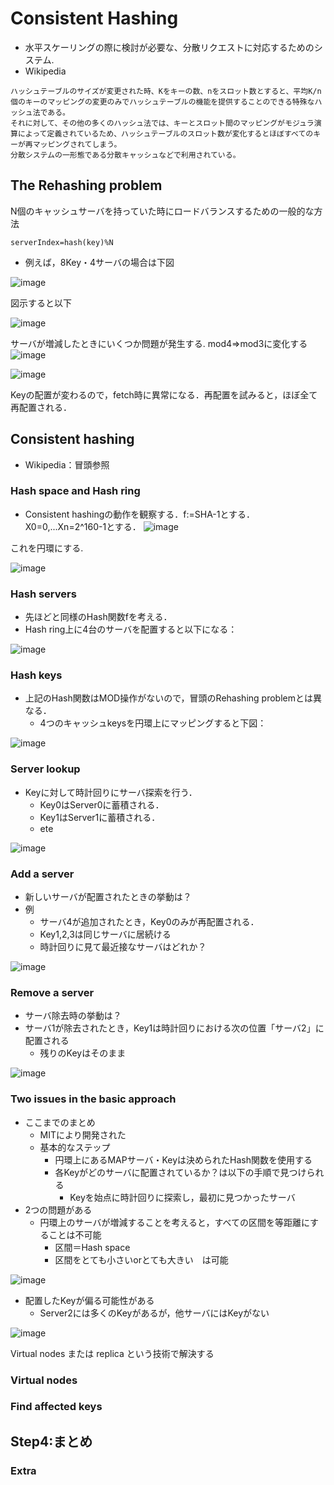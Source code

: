 # Consistent Hashing
- 水平スケーリングの際に検討が必要な、分散リクエストに対応するためのシステム.
- Wikipedia
```
ハッシュテーブルのサイズが変更された時、Kをキーの数、nをスロット数とすると、平均K/n個のキーのマッピングの変更のみでハッシュテーブルの機能を提供することのできる特殊なハッシュ法である。
それに対して、その他の多くのハッシュ法では、キーとスロット間のマッピングがモジュラ演算によって定義されているため、ハッシュテーブルのスロット数が変化するとほぼすべてのキーが再マッピングされてしまう。
分散システムの一形態である分散キャッシュなどで利用されている。
```

 
## The Rehashing problem
N個のキャッシュサーバを持っていた時にロードバランスするための一般的な方法
```
serverIndex=hash(key)%N
```
- 例えば，8Key・4サーバの場合は下図

![image](https://github.com/melonoidz/system_design_note/assets/27326835/b4282061-1bc1-42dd-9403-3ad5463f51a7)

図示すると以下

![image](https://github.com/melonoidz/system_design_note/assets/27326835/529b3309-e2ad-44e1-8752-52673ca961e3)

サーバが増減したときにいくつか問題が発生する.
mod4⇒mod3に変化する
![image](https://github.com/melonoidz/system_design_note/assets/27326835/f9900b70-6bd8-4564-a15a-3234de00f236)

![image](https://github.com/melonoidz/system_design_note/assets/27326835/6ecbccb6-66e6-4e96-8d81-969a28e7f25d)

Keyの配置が変わるので，fetch時に異常になる．再配置を試みると，ほぼ全て再配置される．

## Consistent hashing
- Wikipedia：冒頭参照

### Hash space and Hash ring
- Consistent hashingの動作を観察する．f:=SHA-1とする．
X0=0,...Xn=2^160-1とする．
![image](https://github.com/melonoidz/system_design_note/assets/27326835/6c187f7e-7032-48fc-9422-49587778fabd)

これを円環にする.

![image](https://github.com/melonoidz/system_design_note/assets/27326835/0fe39018-bee7-41ac-9ded-40e64e538bf8)

### Hash servers
- 先ほどと同様のHash関数fを考える．
- Hash ring上に4台のサーバを配置すると以下になる：

![image](https://github.com/melonoidz/system_design_note/assets/27326835/54a22def-bac8-4174-a929-4c5fb1f0e5bd)

###  Hash keys
- 上記のHash関数はMOD操作がないので，冒頭のRehashing problemとは異なる．
  - 4つのキャッシュkeysを円環上にマッピングすると下図：

![image](https://github.com/melonoidz/system_design_note/assets/27326835/f323d4a3-b7db-467a-8bfa-d780c6460b7d)

### Server lookup
- Keyに対して時計回りにサーバ探索を行う．
  - Key0はServer0に蓄積される．
  - Key1はServer1に蓄積される．
  - ete

![image](https://github.com/melonoidz/system_design_note/assets/27326835/844650eb-2e59-4a2d-93fa-14ef3d8084a5)

### Add a server
- 新しいサーバが配置されたときの挙動は？
- 例
  - サーバ4が追加されたとき，Key0のみが再配置される．
  - Key1,2,3は同じサーバに居続ける
  - 時計回りに見て最近接なサーバはどれか？

![image](https://github.com/melonoidz/system_design_note/assets/27326835/37c4482a-bf2c-4b36-b4a9-333850b9f715)

### Remove a server
- サーバ除去時の挙動は？
- サーバ1が除去されたとき，Key1は時計回りにおける次の位置「サーバ2」に配置される
  - 残りのKeyはそのまま

![image](https://github.com/melonoidz/system_design_note/assets/27326835/e62d4e16-ae2f-4f8a-91e0-9563cf356a2c)


### Two issues in the basic approach
- ここまでのまとめ 
  - MITにより開発された
  - 基本的なステップ
    - 円環上にあるMAPサーバ・Keyは決められたHash関数を使用する
    - 各Keyがどのサーバに配置されているか？は以下の手順で見つけられる
      - Keyを始点に時計回りに探索し，最初に見つかったサーバ
- 2つの問題がある
  - 円環上のサーバが増減することを考えると，すべての区間を等距離にすることは不可能
    - 区間＝Hash space
    - 区間をとても小さいorとても大きい　は可能

![image](https://github.com/melonoidz/system_design_note/assets/27326835/4682b7fb-a99b-47f9-9f33-c7be8f9a5236)

  - 配置したKeyが偏る可能性がある
    - Server2には多くのKeyがあるが，他サーバにはKeyがない

![image](https://github.com/melonoidz/system_design_note/assets/27326835/03a54693-b9b1-4c54-9c00-f366b13e51f3)

Virtual nodes または replica という技術で解決する

### Virtual nodes

### Find affected keys

## Step4:まとめ
### Extra
